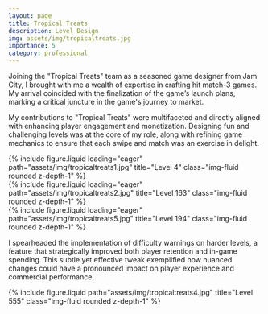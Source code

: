 ```yaml
---
layout: page
title: Tropical Treats
description: Level Design
img: assets/img/tropicaltreats.jpg
importance: 5
category: professional
---
```


Joining the "Tropical Treats" team as a seasoned game designer from Jam City, I brought with me a wealth of expertise in crafting hit match-3 games. My arrival coincided with the finalization of the game’s launch plans, marking a critical juncture in the game's journey to market.

My contributions to "Tropical Treats" were multifaceted and directly aligned with enhancing player engagement and monetization. Designing fun and challenging levels was at the core of my role, along with refining game mechanics to ensure that each swipe and match was an exercise in delight.

<div class="row">
    <div class="col-sm mt-3 mt-md-0">
        {% include figure.liquid loading="eager" path="assets/img/tropicaltreats1.jpg" title="Level 4" class="img-fluid rounded z-depth-1" %}
    </div>
    <div class="col-sm mt-3 mt-md-0">
        {% include figure.liquid loading="eager" path="assets/img/tropicaltreats2.jpg" title="Level 163" class="img-fluid rounded z-depth-1" %}
    </div>
    <div class="col-sm mt-3 mt-md-0">
        {% include figure.liquid loading="eager" path="assets/img/tropicaltreats5.jpg" title="Level 194" class="img-fluid rounded z-depth-1" %}
    </div>
</div>

I spearheaded the implementation of difficulty warnings on harder levels, a feature that strategically improved both player retention and in-game spending. This subtle yet effective tweak exemplified how nuanced changes could have a pronounced impact on player experience and commercial performance.

<div class="row justify-content-sm-center">
    <div class="col-sm-8 mt-3 mt-md-0">
        {% include figure.liquid path="assets/img/tropicaltreats4.jpg" title="Level 555" class="img-fluid rounded z-depth-1" %}
    </div>
</div>

